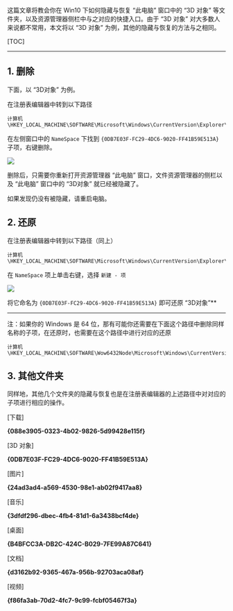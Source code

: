 <!--
+++
title       = "如何删除 Windows10系统 “此电脑” 中的 “3D对象” 等文件夹"
description = "1. 删除; 2. 还原 ; 3. 其他文件夹"
date        = "2022-01-03"
tags        = []
categories  = ["1-os管理","13-windows"]
series      = []
keywords    = []
weight      = 3
toc         = true
draft       = false
+++ -->

这篇文章将教会你在 Win10 下如何隐藏与恢复 “此电脑” 窗口中的 “3D 对象” 等文件夹，以及资源管理器侧栏中与之对应的快捷入口。由于 “3D 对象” 对大多数人来说都不常用，本文将以 “3D 对象” 为例，其他的隐藏与恢复的方法与之相同。

[TOC]

---

## 1. 删除

下面，以 “3D对象” 为例。

在注册表编辑器中转到以下路径

<section class="code-snippet__fix code-snippet__js">

```
计算机\HKEY_LOCAL_MACHINE\SOFTWARE\Microsoft\Windows\CurrentVersion\Explorer\MyComputer\NameSpace
```

</section>

在左侧窗口中的 `NameSpace` 下找到 `{0DB7E03F-FC29-4DC6-9020-FF41B59E513A}` 子项，右键删除。

![](https://img2020.cnblogs.com/blog/2039866/202008/2039866-20200803183229117-428960186.jpg) <!-- 清理系统-3D对象/x01.jpg -->

删除后，只需要你重新打开资源管理器 “此电脑” 窗口，文件资源管理器的侧栏以及 “此电脑” 窗口中的 “3D对象” 就已经被隐藏了。

如果发现仍没有被隐藏，请重启电脑。

## 2. 还原 

在注册表编辑器中转到以下路径（同上）

<section class="code-snippet__fix code-snippet__js">

```
计算机\HKEY_LOCAL_MACHINE\SOFTWARE\Microsoft\Windows\CurrentVersion\Explorer\MyComputer\NameSpace
```

</section>

在 `NameSpace` 项上单击右键，选择 `新建 - 项`

![](https://img2020.cnblogs.com/blog/2039866/202008/2039866-20200803183229555-1373733980.jpg) <!-- 清理系统-3D对象/清理系统-3D对象-0.jpg -->

将它命名为 `{0DB7E03F-FC29-4DC6-9020-FF41B59E513A}` 即可还原 “3D对象”**

---

注：如果你的 Windows 是 64 位，那有可能你还需要在下面这个路径中删除同样名称的子项，在还原时，也需要在这个路径中进行对应的还原

<section class="code-snippet__fix code-snippet__js">

```
计算机\HKEY_LOCAL_MACHINE\SOFTWARE\Wow6432Node\Microsoft\Windows\CurrentVersion\Explorer\MyComputer\NameSpace
```

</section>

## 3. 其他文件夹

同样地，其他几个文件夹的隐藏与恢复也是在注册表编辑器的上述路径中对对应的子项进行相应的操作。

[下载]

**{088e3905-0323-4b02-9826-5d99428e115f}**

[3D 对象]

**{0DB7E03F-FC29-4DC6-9020-FF41B59E513A}**

[图片]

**{24ad3ad4-a569-4530-98e1-ab02f9417aa8}**

[音乐]

**{3dfdf296-dbec-4fb4-81d1-6a3438bcf4de}**

[桌面]

**{B4BFCC3A-DB2C-424C-B029-7FE99A87C641}**

[文档]

**{d3162b92-9365-467a-956b-92703aca08af}**

[视频]

**{f86fa3ab-70d2-4fc7-9c99-fcbf05467f3a}**

